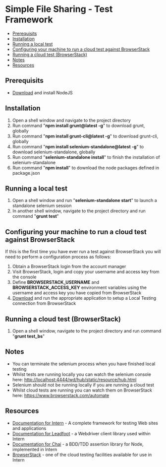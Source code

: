 # Simple File Sharing - Test Framework

<!-- MarkdownTOC -->

- [Prerequisits](#prerequisits)
- [Installation](#installation)
- [Running a local test](#running-a-local-test)
- [Configuring your machine to run a cloud test against BrowserStack](#configuring-your-machine-to-run-a-cloud-test-against-browserstack)
- [Running a cloud test (BrowserStack)](#running-a-cloud-test-browserstack)
- [Notes](#notes)
- [Resources](#resources)

<!-- /MarkdownTOC -->

## Prerequisits
* [Download](https://nodejs.org/) and install NodeJS

## Installation
1. Open a shell window and navigate to the project directory
2. Run command "**npm install grunt@latest -g**" to download grunt, globally
3. Run command "**npm install grunt-cli@latest -g**" to download grunt-cli, globally
4. Run command "**npm install selenium-standalone@latest -g**" to download selenium-standalone, globally
5. Run command "**selenium-standalone install**" to finish the installation of selenium-standalone
6. Run command "**npm install**" to download the node packages defined in package.json

## Running a local test
1. Open a shell window and run "**selenium-standalone start**" to launch a standalone selenium session
2. In another shell window, navigate to the project directory and run command "**grunt test**"

## Configuring your machine to run a cloud test against BrowserStack
If this is the first time you have ever run a test against BrowserStack you will need to perform a configuration process as follows:

1. Obtain a BrowserStack login from the account manager
2. Visit BrowserStack, login and copy your username and access key from the console
3. Define **BROWSERSTACK_USERNAME** and **BROWSERSTACK_ACCESS_KEY** environment variables using the username and access key you have copied from BrowserStack
4. [Download](https://www.browserstack.com/local-testing#command-line) and run the appropriate application to setup a Local Testing connection from BrowserStack

## Running a cloud test (BrowserStack)
1. Open a shell window, navigate to the project directory and run command "**grunt test_bs**"

## Notes
- You can terminate the selenium process when you have finished local testing
- Whilst tests are running locally you can watch the selenium console here: <http://localhost:4444/wd/hub/static/resource/hub.html>
- Selenium should not be running locally if you are running a cloud test
- Whilst cloud tests are running you can watch them on BrowserStack here: <https://www.browserstack.com/automate>

## Resources
* [Documentation for Intern](https://theintern.github.io/) - A complete framework for testing Web sites and applications
* [Documentation for Leadfoot](http://theintern.github.io/leadfoot/) - a Webdriver client library used within Intern
* [Documentation for Chai](http://chaijs.com/) - a BDD/TDD assertion library for Node, implemented in Intern
* [BrowserStack](https://www.browserstack.com/) - one of the cloud testing facilities available for use in Intern